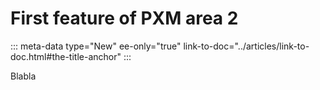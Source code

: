 # First feature of PXM area 2
::: meta-data type="New" ee-only="true" link-to-doc="../articles/link-to-doc.html#the-title-anchor"
:::

Blabla
